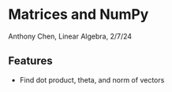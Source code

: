 # Matrices and NumPy

Anthony Chen, Linear Algebra, 2/7/24

## Features

- Find dot product, theta, and norm of vectors
